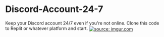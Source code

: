 # Discord-Account-24-7
Keep your Discord account 24/7 even if you're not online. Clone this code to Replit or whatever platform and start.
<a href="https://imgur.com/f4MsXqc"><img src="https://i.imgur.com/f4MsXqc.jpg" align="center" title="source: imgur.com" /></a>

